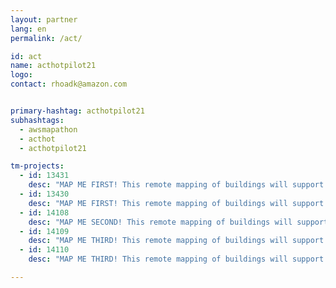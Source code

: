 ```yaml
---
layout: partner
lang: en
permalink: /act/

id: act
name: acthotpilot21
logo: 
contact: rhoadk@amazon.com


primary-hashtag: acthotpilot21
subhashtags:
  - awsmapathon
  - acthot
  - acthotpilot21

tm-projects:
  - id: 13431
    desc: "MAP ME FIRST! This remote mapping of buildings will support the identification and characterization of settlements, as well as the implementation of planned activities and largely the generation of data for humanitarian activities."
  - id: 13430
    desc: "MAP ME FIRST! This remote mapping of buildings will support the identification and characterization of settlements, as well as the implementation of planned activities and largely the generation of data for humanitarian activities."
  - id: 14108
    desc: "MAP ME SECOND! This remote mapping of buildings will support the identification and characterization of settlements, as well as the implementation of planned activities and largely the generation of data for humanitarian activities."
  - id: 14109
    desc: "MAP ME THIRD! This remote mapping of buildings will support the identification and characterization of settlements, as well as the implementation of planned activities and largely the generation of data for humanitarian activities."
  - id: 14110
    desc: "MAP ME THIRD! This remote mapping of buildings will support the identification and characterization of settlements, as well as the implementation of planned activities and largely the generation of data for humanitarian activities."

---
```

